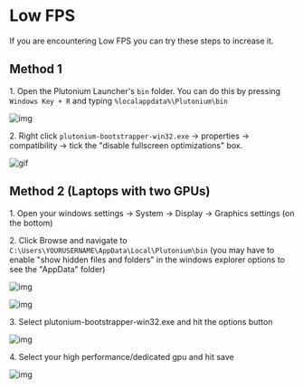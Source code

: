 # Low FPS

If you are encountering Low FPS you can try these steps to increase it.

## Method 1

1\. Open the Plutonium Launcher's `bin` folder. You can do this by pressing `Windows Key + R` and typing `%localappdata%\Plutonium\bin`

![img](https://i.imgur.com/CTF3jDc.png)

2\. Right click `plutonium-bootstrapper-win32.exe` -> properties -> compatibility -> tick the "disable fullscreen optimizations" box.

![gif](https://i.imgur.com/oyR9WIH.gif)

## Method 2 (Laptops with two GPUs)

1\. Open your windows settings -> System -> Display -> Graphics settings (on the bottom)

2\. Click Browse and navigate to `C:\Users\YOURUSERNAME\AppData\Local\Plutonium\bin` (you may have to enable "show hidden files and folders" in the windows explorer options to see the "AppData" folder)

![img](https://i.gyazo.com/db5c354783a12a555e5d65b7a713563d.png)

![img](https://i.imgur.com/O6ILudW.png)

3\. Select plutonium-bootstrapper-win32.exe and hit the options button

![img](https://i.gyazo.com/fa569eacd9abc23f4c1eae37d3215c3c.png)

4\. Select your high performance/dedicated gpu and hit save

![img](https://i.imgur.com/OWfru0K.png)
